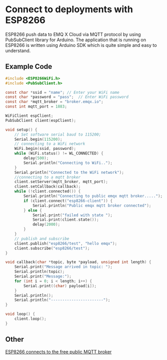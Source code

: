 # Connect to deployments with ESP8266
ESP8266 push data to EMQ X Cloud via MQTT protocol by using PubSubClient library for Arduino. The application that is running on ESP8266 is written using Arduino SDK which is quite simple and easy to understand.


## Example Code
```c
#include <ESP8266WiFi.h>
#include <PubSubClient.h>

const char *ssid = "name"; // Enter your WiFi name
const char *password = "pass";  // Enter WiFi password
const char *mqtt_broker = "broker.emqx.io";
const int mqtt_port = 1883;

WiFiClient espClient;
PubSubClient client(espClient);

void setup() {
    // Set software serial baud to 115200;
    Serial.begin(115200);
    // connecting to a WiFi network
    WiFi.begin(ssid, password);
    while (WiFi.status() != WL_CONNECTED) {
        delay(500);
        Serial.println("Connecting to WiFi..");
    }
    Serial.println("Connected to the WiFi network");
    //connecting to a mqtt broker
    client.setServer(mqtt_broker, mqtt_port);
    client.setCallback(callback);
    while (!client.connected()) {
        Serial.println("Connecting to public emqx mqtt broker.....");
        if (client.connect("esp8266-client")) {
            Serial.println("Public emqx mqtt broker connected");
        } else {
            Serial.print("failed with state ");
            Serial.print(client.state());
            delay(2000);
        }
    }
    // publish and subscribe
    client.publish("esp8266/test", "hello emqx");
    client.subscribe("esp8266/test");
}

void callback(char *topic, byte *payload, unsigned int length) {
    Serial.print("Message arrived in topic: ");
    Serial.println(topic);
    Serial.print("Message:");
    for (int i = 0; i < length; i++) {
        Serial.print((char) payload[i]);
    }
    Serial.println();
    Serial.println("-----------------------");
}

void loop() {
    client.loop();
}
```

## Other
[ESP8266 connects to the free public MQTT broker](https://www.emqx.io/blog/esp8266-connects-to-the-public-mqtt-broker)